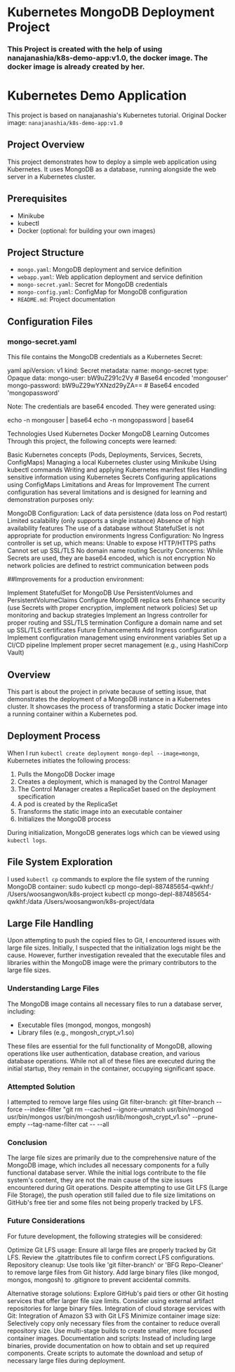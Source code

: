 # Kubernetes MongoDB Deployment Project
### This Project is created with the help of using nanajanashia/k8s-demo-app:v1.0, the docker image. The docker image is already created by her.

# Kubernetes Demo Application

This project is based on nanajanashia's Kubernetes tutorial.
Original Docker image: `nanajanashia/k8s-demo-app:v1.0`

## Project Overview

This project demonstrates how to deploy a simple web application using Kubernetes. It uses MongoDB as a database, running alongside the web server in a Kubernetes cluster.

## Prerequisites

- Minikube
- kubectl
- Docker (optional: for building your own images)

## Project Structure

- `mongo.yaml`: MongoDB deployment and service definition
- `webapp.yaml`: Web application deployment and service definition
- `mongo-secret.yaml`: Secret for MongoDB credentials
- `mongo-config.yaml`: ConfigMap for MongoDB configuration
- `README.md`: Project documentation

## Configuration Files

### mongo-secret.yaml

This file contains the MongoDB credentials as a Kubernetes Secret:

yaml
apiVersion: v1
kind: Secret
metadata:
  name: mongo-secret
type: Opaque
data:
  mongo-user: bW9uZ291c2Vy # Base64 encoded 'mongouser'
  mongo-password: bW9uZ29wYXNzd29yZA== # Base64 encoded 'mongopassword'

Note: The credentials are base64 encoded. They were generated using:

echo -n mongouser | base64
echo -n mongopassword | base64 

Technologies Used
Kubernetes
Docker
MongoDB
Learning Outcomes
Through this project, the following concepts were learned:

Basic Kubernetes concepts (Pods, Deployments, Services, Secrets, ConfigMaps)
Managing a local Kubernetes cluster using Minikube
Using kubectl commands
Writing and applying Kubernetes manifest files
Handling sensitive information using Kubernetes Secrets
Configuring applications using ConfigMaps
Limitations and Areas for Improvement
The current configuration has several limitations and is designed for learning and demonstration purposes only:

MongoDB Configuration:
Lack of data persistence (data loss on Pod restart)
Limited scalability (only supports a single instance)
Absence of high availability features
The use of a database without StatefulSet is not appropriate for production environments
Ingress Configuration:
No Ingress controller is set up, which means:
Unable to expose HTTP/HTTPS paths
Cannot set up SSL/TLS
No domain name routing
Security Concerns:
While Secrets are used, they are base64 encoded, which is not encryption
No network policies are defined to restrict communication between pods

##Improvements for a production environment:

Implement StatefulSet for MongoDB
Use PersistentVolumes and PersistentVolumeClaims
Configure MongoDB replica sets
Enhance security (use Secrets with proper encryption, implement network policies)
Set up monitoring and backup strategies
Implement an Ingress controller for proper routing and SSL/TLS termination
Configure a domain name and set up SSL/TLS certificates
Future Enhancements
Add Ingress configuration
Implement configuration management using environment variables
Set up a CI/CD pipeline
Implement proper secret management (e.g., using HashiCorp Vault)

## Overview
This part is about the project in private because of setting issue, that demonstrates the deployment of a MongoDB instance in a Kubernetes cluster. It showcases the process of transforming a static Docker image into a running container within a Kubernetes pod. 

## Deployment Process
When I run `kubectl create deployment mongo-depl --image=mongo`, Kubernetes initiates the following process:
1. Pulls the MongoDB Docker image
2. Creates a deployment, which is managed by the Control Manager
3. The Control Manager creates a ReplicaSet based on the deployment specification
4. A pod is created by the ReplicaSet
5. Transforms the static image into an executable container
6. Initializes the MongoDB process

During initialization, MongoDB generates logs which can be viewed using `kubectl logs`.

## File System Exploration
I used `kubectl cp` commands to explore the file system of the running MongoDB container: sudo kubectl cp mongo-depl-887485654-qwkhf:/ /Users/woosangwon/k8s-project
kubectl cp mongo-depl-887485654-qwkhf:/data /Users/woosangwon/k8s-project/data

## Large File Handling
Upon attempting to push the copied files to Git, I encountered issues with large file sizes. Initially, I suspected that the initialization logs might be the cause. However, further investigation revealed that the executable files and libraries within the MongoDB image were the primary contributors to the large file sizes.

### Understanding Large Files
The MongoDB image contains all necessary files to run a database server, including:
- Executable files (mongod, mongos, mongosh)
- Library files (e.g., mongosh_crypt_v1.so)

These files are essential for the full functionality of MongoDB, allowing operations like user authentication, database creation, and various database operations. While not all of these files are executed during the initial startup, they remain in the container, occupying significant space.

### Attempted Solution
I attempted to remove large files using Git filter-branch: git filter-branch --force --index-filter
"git rm --cached --ignore-unmatch usr/bin/mongod usr/bin/mongos usr/bin/mongosh usr/lib/mongosh_crypt_v1.so"
--prune-empty --tag-name-filter cat -- --all

### Conclusion
The large file sizes are primarily due to the comprehensive nature of the MongoDB image, which includes all necessary components for a fully functional database server. While the initial logs contribute to the file system's content, they are not the main cause of the size issues encountered during Git operations. Despite attempting to use Git LFS (Large File Storage), the push operation still failed due to file size limitations on GitHub's free tier and some files not being properly tracked by LFS.

### Future Considerations
For future development, the following strategies will be considered:

Optimize Git LFS usage:
Ensure all large files are properly tracked by Git LFS.
Review the .gitattributes file to confirm correct LFS configurations.
Repository cleanup: Use tools like 'git filter-branch' or 'BFG Repo-Cleaner' to remove large files from Git history. Add large binary files (like mongod, mongos, mongosh) to .gitignore to prevent accidental commits.

Alternative storage solutions:
Explore GitHub's paid tiers or other Git hosting services that offer larger file size limits.
Consider using external artifact repositories for large binary files.
Integration of cloud storage services with Git: Integration of Amazon S3 with Git LFS
Minimize container image size:
Selectively copy only necessary files from the container to reduce overall repository size.
Use multi-stage builds to create smaller, more focused container images.
Documentation and scripts:
Instead of including large binaries, provide documentation on how to obtain and set up required components.
Create scripts to automate the download and setup of necessary large files during deployment.

